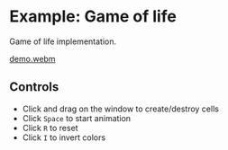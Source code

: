 # Example: Game of life

Game of life implementation.

[demo.webm](https://github.com/user-attachments/assets/a72d9b51-b225-47db-820b-72adb498c2f5)

## Controls

- Click and drag on the window to create/destroy cells
- Click `Space` to start animation
- Click `R` to reset
- Click `I` to invert colors
